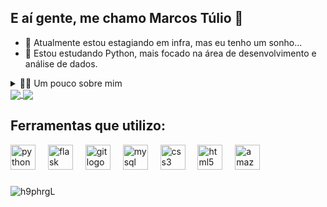 ## E aí gente, me chamo Marcos Túlio 👋

<!-- Descrição -->
- 🔭 Atualmente estou estagiando em infra, mas eu tenho um sonho...
- 🌱 Estou estudando Python, mais focado na área de desenvolvimento e análise de dados.

<details>
  <summary>👨‍💻 Um pouco sobre mim</summary>

  -💬 Eu tenho 21 anos, e vivo no Brasil. Amo programar com Python e estou cada vez mais me aproximando e me apaixonando pela área de análise de dados. Possuo um inglês intermediário, com boa interpretação de texto e uma conversação razoável.
  
  -⚡ Gosto muito de jogar com meus amigos e amo demais passar um tempo com a natureza contemplando a mesma. Um dos meus grandes sonhos e me tornar um excelente programador e trabalhar para impresas internacionais.
</details>

<!-- Dados/Gráficos -->
<a href="https://github.com/anuraghazra/github-readme-stats">
  <img align="center" src="https://github-readme-stats.vercel.app/api?username=marcostulio-dev&show_icons=true&theme=midnight-purple" />
</a>
<a href="https://github.com/anuraghazra/convoychat">
  <img align="center" src="https://github-readme-stats.vercel.app/api/top-langs/?username=marcostulio-dev&layout=compact&theme=midnight-purple" />
</a>

<!-- Ferramentas -->
## Ferramentas que utilizo:

<div align="left">
  <img src="https://skillicons.dev/icons?i=py" height="40" alt="python logo"  />
  <img width="12" />
  <img src="https://skillicons.dev/icons?i=flask" height="40" alt="flask logo"  />
  <img width="12" />
  <img src="https://skillicons.dev/icons?i=git" height="40" alt="git logo"  />
  <img width="12" />
  <img src="https://skillicons.dev/icons?i=mysql" height="40" alt="mysql logo"  />
  <img width="12" />
  <img src="https://skillicons.dev/icons?i=css" height="40" alt="css3 logo"  />
  <img width="12" />
  <img src="https://skillicons.dev/icons?i=html" height="40" alt="html5 logo"  />
  <img width="12" />
  <img src="https://skillicons.dev/icons?i=aws" height="40" alt="amazonwebservices logo"  />
</div>

###
  ![h9phrgL](https://github.com/user-attachments/assets/b3cc5bdb-b1a6-4ee1-9a25-cd93b43978b6)

